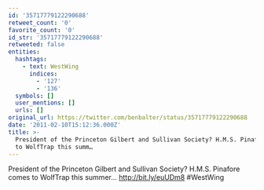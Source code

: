 ```yaml
---
id: '35717779122290688'
retweet_count: '0'
favorite_count: '0'
id_str: '35717779122290688'
retweeted: false
entities:
  hashtags:
    - text: WestWing
      indices:
        - '127'
        - '136'
  symbols: []
  user_mentions: []
  urls: []
original_url: https://twitter.com/benbalter/status/35717779122290688
date: '2011-02-10T15:12:36.000Z'
title: >-
  President of the Princeton Gilbert and Sullivan Society? H.M.S. Pinafore comes
  to WolfTrap this summ…
---
```


President of the Princeton Gilbert and Sullivan Society? H.M.S. Pinafore comes to WolfTrap this summer... http://bit.ly/euUDm8 #WestWing